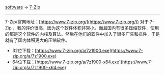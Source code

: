 
[software](/software) -> [7-Zip](/software/7-zip)

---

7-Zip(官网地址：[https://www.7-zip.org/](https://www.7-zip.org/)) 对于 7-Zip ，我的评价很高，因为这个软件体积非常小。而且国内有很多压缩软件，使用的都是这个软件的内核及算法。然后在他们的软件中加入了很多广告和插件，于是就有了国内体积更大的压缩软件。
- 32位下载：[https://www.7-zip.org/a/7z1900.exe](https://www.7-zip.org/a/7z1900.exe)
- 64位下载：[https://www.7-zip.org/a/7z1900-x64.exe](https://www.7-zip.org/a/7z1900-x64.exe)
